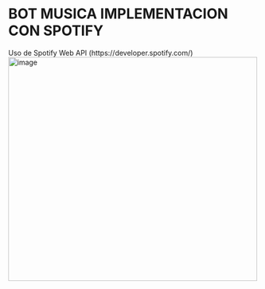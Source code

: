 <H1>
  BOT MUSICA IMPLEMENTACION CON SPOTIFY
</H1>

<p>
  Uso de Spotify Web API (https://developer.spotify.com/) </br>
<img width="500" height="450" alt="image" src="https://github.com/user-attachments/assets/117a3ec1-64eb-48d2-b4a5-ca659cb18b7f" />
</p>
